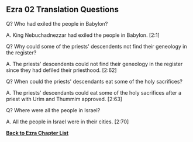## Ezra 02 Translation Questions ##

Q? Who had exiled the people in Babylon?

A. King Nebuchadnezzar had exiled the people in Babylon. [2:1]

Q? Why could some of the priests' descendents not find their geneology in the register?

A. The priests' descendents could not find their geneology in the register since they had defiled their priesthood. [2:62]

Q? When could the priests' descendants eat some of the holy sacrifices?

A. The priests' descendants could eat some of the holy sacrifices after a priest with Urim and Thummim approved. [2:63]

Q? Where were all the people in Israel?

A. All the people in Israel were in their cities. [2:70]

__[Back to Ezra Chapter List](./)__

